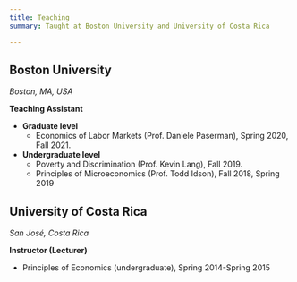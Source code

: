 ```yaml
---
title: Teaching
summary: Taught at Boston University and University of Costa Rica

---
```


## Boston University
*Boston, MA, USA*

**Teaching Assistant**
- **Graduate level**
  - Economics of Labor Markets (Prof. Daniele Paserman), Spring 2020, Fall 2021.
- **Undergraduate level**
  - Poverty and Discrimination (Prof. Kevin Lang), Fall 2019.
  - Principles of Microeconomics (Prof. Todd Idson), Fall 2018, Spring 2019


## University of Costa Rica
*San José, Costa Rica*

**Instructor (Lecturer)**
- Principles of Economics (undergraduate), Spring 2014-Spring 2015
